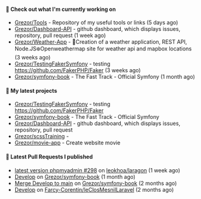 #### 👷 Check out what I'm currently working on

- [Grezor/Tools](https://github.com/Grezor/Tools) - Repository of my useful tools or links (5 days ago)
- [Grezor/Dashboard-API](https://github.com/Grezor/Dashboard-API) - github dashboard, which displays issues, repository, pull request (1 week ago)
- [Grezor/Weather-App](https://github.com/Grezor/Weather-App) - 🔆Creation of a weather application, REST API, Node.JS❄️Openweathermap site for weather api and mapbox locations (3 weeks ago)
- [Grezor/TestingFakerSymfony](https://github.com/Grezor/TestingFakerSymfony) - testing https://github.com/FakerPHP/Faker (3 weeks ago)
- [Grezor/symfony-book](https://github.com/Grezor/symfony-book) - The Fast Track - Official Symfony (1 month ago)

#### 🌱 My latest projects

- [Grezor/TestingFakerSymfony](https://github.com/Grezor/TestingFakerSymfony) - testing https://github.com/FakerPHP/Faker
- [Grezor/symfony-book](https://github.com/Grezor/symfony-book) - The Fast Track - Official Symfony
- [Grezor/Dashboard-API](https://github.com/Grezor/Dashboard-API) - github dashboard, which displays issues, repository, pull request
- [Grezor/scssTraining](https://github.com/Grezor/scssTraining) - 
- [Grezor/movie-app](https://github.com/Grezor/movie-app) - Create website movie

#### 🔨 Latest Pull Requests I published

- [latest version phpmyadmin #298](https://github.com/leokhoa/laragon/pull/299) on [leokhoa/laragon](https://github.com/leokhoa/laragon) (1 week ago)
- [Develop](https://github.com/Grezor/symfony-book/pull/2) on [Grezor/symfony-book](https://github.com/Grezor/symfony-book) (1 month ago)
- [Merge Develop to main](https://github.com/Grezor/symfony-book/pull/1) on [Grezor/symfony-book](https://github.com/Grezor/symfony-book) (2 months ago)
- [Develop](https://github.com/Farcy-Corentin/leClosMesnilLaravel/pull/20) on [Farcy-Corentin/leClosMesnilLaravel](https://github.com/Farcy-Corentin/leClosMesnilLaravel) (2 months ago)
